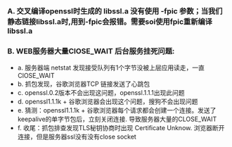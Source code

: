 ### A. 交叉编译openssl时生成的 libssl.a 没有使用 -fpic 参数；当我们静态链接libssl.a时,用到-fpic会报错。需要soi使用fpic重新编译libssl.a
### B. WEB服务器大量ClOSE_WAIT 后台服务挂死问题:
- a. 服务器端 netstat 发现接受队列有1个字节没被上层应用读走，一直ClOSE_WAIT
- b. 抓包发现，谷歌浏览器TCP 链接发送了心跳包
- c. openssl.0.2版本不会出现这问题，openssl.1.1.1出现此问题
- d. openssl1.1.1k + 谷歌浏览器会出现这个问题，搜狗不会出现问题
- e. 猜测：openssl1.1.1k + 谷歌浏览器每个请求都会创建一个连接。发送了keepalive的单字节包后，立刻关闭连接. 导致服务器大量的CLOSE_WAIT
- f. 收尾：抓包排查发现TLS秘钥协商时出现 Certificate Unknow. 浏览器断开连接，但是服务器ssl没有没有close socket 











































